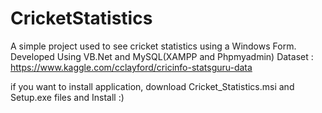 # CricketStatistics
A simple project used to see cricket statistics using a Windows Form.
Developed Using VB.Net and MySQL(XAMPP and Phpmyadmin)
Dataset : https://www.kaggle.com/cclayford/cricinfo-statsguru-data

if you want to install application, download Cricket_Statistics.msi and Setup.exe files and Install :)
